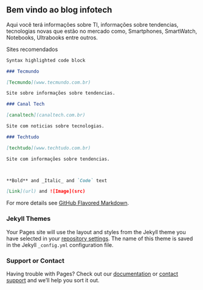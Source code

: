 ## Bem vindo ao blog infotech

Aqui você terá informações sobre TI, informações sobre tendencias, tecnologias novas que estão no mercado como, Smartphones, SmartWatch, Notebooks, Ultrabooks entre outros. 

Sites recomendados
 
```markdown
Syntax highlighted code block

### Tecmundo

[Tecmundo](www.tecmundo.com.br)

Site sobre informações sobre tendencias.

### Canal Tech

[canaltech](canaltech.com.br)

Site com noticias sobre tecnologias.

### Techtudo

[techtudo](www.techtudo.com.br)

Site com informações sobre tendencias.



**Bold** and _Italic_ and `Code` text

[Link](url) and ![Image](src)
```

For more details see [GitHub Flavored Markdown](https://guides.github.com/features/mastering-markdown/).

### Jekyll Themes

Your Pages site will use the layout and styles from the Jekyll theme you have selected in your [repository settings](https://github.com/Kelvinregio/site/settings). The name of this theme is saved in the Jekyll `_config.yml` configuration file.

### Support or Contact

Having trouble with Pages? Check out our [documentation](https://help.github.com/categories/github-pages-basics/) or [contact support](https://github.com/contact) and we’ll help you sort it out.
